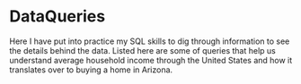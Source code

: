# DataQueries
Here I have put into practice my SQL skills to dig through information to see the details behind the data. 
Listed here are some of queries that help us understand average household income through the United States and how it translates over to buying a home in Arizona.
